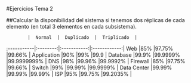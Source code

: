 #Ejercicios Tema 2

##Calcular la disponibilidad del sistema si tenemos dos réplicas de cada elemento (en total 3 elementos en cada subsistema).

            |  Normal  |  Duplicado  |  Triplicado  |
:-----------|:--------:|:-----------:|:------------:|
Web         |85%       |97.75%       |99.66%        |
Application |90%       |99%          |99.9          |
Database    |99.9%     |99.9999%     |99.9999999%   |
DNS         |98%       |99.96%       |99.9992%      |
Firewall    |85%       |97.75%       |99.66%        |
Switch      |99%       |99.99%       |99.9999%      |
Data Center |99.99%    |99.99%       |99.99%        |
ISP         |95%       |99.75%       |99.2035%      |

